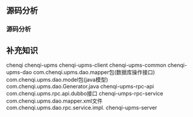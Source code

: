 ## 源码分析

### 源码分析




## 补充知识


chenqi
    chenqi-upms
        chenqi-upms-client
        chenqi-upms-common
        chenqi-upms-dao
            com.chenqi.upms.dao.mapper包(数据库操作接口)
            com.chenqi.upms.dao.model包(java模型)
            com.chenqi.upms.dao.Generator.java
        chenqi-upms-rpc-api
            com.chenqi.upms.rpc.api.dubbo接口
        chenqi-umps-rpc-service
            com.chenqi.upms.dao.mapper.xml文件
            com.chenqi.upms.dao.rpc.service.impl.
        chenqi-upms-server
